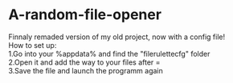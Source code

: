 # A-random-file-opener
Finnaly remaded version of my old project, now with a config file!
<br>How to set up:
<br>1.Go into your %appdata% and find the "filerulettecfg" folder
<br>2.Open it and add the way to your files after =
<br>3.Save the file and launch the programm again

